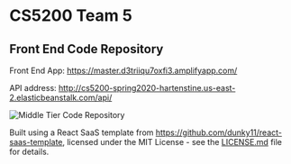 # CS5200 Team 5 
## Front End Code Repository

Front End App: https://master.d3triiqu7oxfi3.amplifyapp.com/

API address: http://cs5200-spring2020-hartenstine.us-east-2.elasticbeanstalk.com/api/

![Middle Tier Code Repository](https://github.com/yrrah/cs5200-spring2020-hartenstine "Middle Tier Code Repository")

Built using a React SaaS template from https://github.com/dunky11/react-saas-template, licensed under the MIT License - see the [LICENSE.md](https://github.com/dunky11/react-saas-template/blob/master/LICENSE) file for details.
